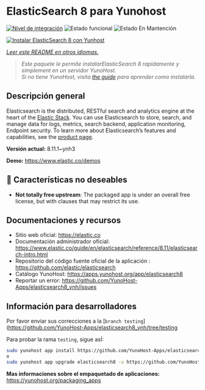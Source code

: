 <!--
Este archivo README esta generado automaticamente<https://github.com/YunoHost/apps/tree/master/tools/readme_generator>
No se debe editar a mano.
-->

# ElasticSearch 8 para Yunohost

[![Nivel de integración](https://dash.yunohost.org/integration/elasticsearch8.svg)](https://dash.yunohost.org/appci/app/elasticsearch8) ![Estado funcional](https://ci-apps.yunohost.org/ci/badges/elasticsearch8.status.svg) ![Estado En Mantención](https://ci-apps.yunohost.org/ci/badges/elasticsearch8.maintain.svg)

[![Instalar ElasticSearch 8 con Yunhost](https://install-app.yunohost.org/install-with-yunohost.svg)](https://install-app.yunohost.org/?app=elasticsearch8)

*[Leer este README en otros idiomas.](./ALL_README.md)*

> *Este paquete le permite instalarElasticSearch 8 rapidamente y simplement en un servidor YunoHost.*  
> *Si no tiene YunoHost, visita [the guide](https://yunohost.org/install) para aprender como instalarla.*

## Descripción general

Elasticsearch is the distributed, RESTful search and analytics engine at the heart of the [Elastic Stack](https://www.elastic.co/products). You can use Elasticsearch to store, search, and manage data for logs, metrics, search backend, application monitoring, Endpoint security.
To learn more about Elasticsearch’s features and capabilities, see the [product page](https://www.elastic.co/products/elasticsearch).


**Versión actual:** 8.11.1~ynh3

**Demo:** <https://www.elastic.co/demos>
## :red_circle: Características no deseables

- **Not totally free upstream**: The packaged app is under an overall free license, but with clauses that may restrict its use.

## Documentaciones y recursos

- Sitio web oficial: <https://elastic.co>
- Documentación administrador oficial: <https://www.elastic.co/guide/en/elasticsearch/reference/8.11/elasticsearch-intro.html>
- Repositorio del código fuente oficial de la aplicación : <https://github.com/elastic/elasticsearch>
- Catálogo YunoHost: <https://apps.yunohost.org/app/elasticsearch8>
- Reportar un error: <https://github.com/YunoHost-Apps/elasticsearch8_ynh/issues>

## Información para desarrolladores

Por favor enviar sus correcciones a la [`branch testing`](https://github.com/YunoHost-Apps/elasticsearch8_ynh/tree/testing

Para probar la rama `testing`, sigue asÍ:

```bash
sudo yunohost app install https://github.com/YunoHost-Apps/elasticsearch8_ynh/tree/testing --debug
o
sudo yunohost app upgrade elasticsearch8 -u https://github.com/YunoHost-Apps/elasticsearch8_ynh/tree/testing --debug
```

**Mas informaciones sobre el empaquetado de aplicaciones:** <https://yunohost.org/packaging_apps>
